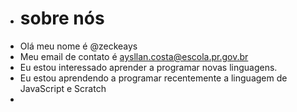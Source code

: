 - # sobre nós
-  Olá meu nome é @zeckeays
-  Meu email de contato é aysllan.costa@escola.pr.gov.br
-  Eu estou interessado aprender a programar novas linguagens.
- Eu estou aprendendo a programar recentemente a linguagem de JavaScript e Scratch
- 

<!---
zeckeays/zeckeays is a ✨ special ✨ repository because its `README.md` (this file) appears on your GitHub profile.
You can click the Preview link to take a look at your changes.
--->

